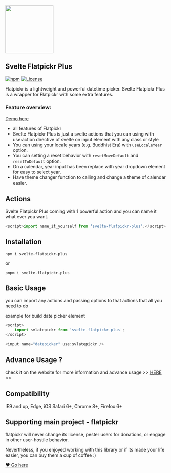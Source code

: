 <img src="https://raw.githubusercontent.com/kodaicoder/svelte-flatpickr-plus/refs/heads/v2.0/static/svelte-flatpickr.png" width=150>

## Svelte Flatpickr Plus

[![npm](https://img.shields.io/npm/v/svelte-flatpickr-plus?logo=npm&color=green)](https://www.npmjs.com/package/svelte-flatpickr-plus)
[![License](https://img.shields.io/badge/license-MIT-blue.svg?style=plastic)](https://raw.githubusercontent.com/flatpickr/flatpickr/master/LICENSE.md)

Flatpickr is a lightweight and powerful datetime picker. Svelte Flatpickr Plus is a wrapper for Flatpickr with some extra features.

### Feature overview:

[Demo here](https://svelte-flatpickr-plus-ld8t-3jhm2mxws.vercel.app/guide/basic-usage/date-picker/)

- all features of Flatpickr
- Svelte Flatpickr Plus is just a svelte actions that you can using with use:action directive of svelte on input element with any class or style
- You can using your locale years (e.g. Buddhist Era) with `useLocaleYear` option.
- You can setting a reset behavior with `resetMoveDefault` and `resetToDefault` option.
- On a calendar, year input has been replace with year dropdown element for easy to select year.
- Have theme changer function to calling and change a theme of calendar easier.

## Actions

Svelte Flatpickr Plus coming with 1 powerful action and you can name it what ever you want.

```javascript
<script>import name_it_yourself from 'svelte-flatpickr-plus';</script>
```

## Installation

`npm i svelte-flatpickr-plus`

or

`pnpm i svelte-flatpickr-plus`

## Basic Usage

you can import any actions and passing options to that actions that all you need to do

example for build date picker element

```javascript
<script>
	import svlatepickr from 'svelte-flatpickr-plus';
</script>

<input name="datepicker" use:svlatepickr />
```

## Advance Usage ?

check it on the website for more information and advance usage >> [HERE](https://svelte-flatpickr-plus-ld8t-3jhm2mxws.vercel.app/) <<

## Compatibility

IE9 and up, Edge, iOS Safari 6+, Chrome 8+, Firefox 6+

## Supporting main project - flatpickr

flatpickr will never change its license, pester users for donations, or engage in other user-hostile behavior.

Nevertheless, if you enjoyed working with this library or if its made your life easier, you can buy them a cup of coffee :)

[❤️ Go here ](https://github.com/flatpickr/flatpickr/tree/master)
